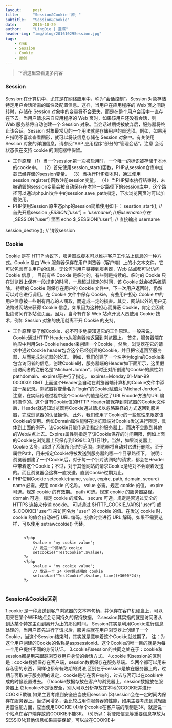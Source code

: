 ```yaml
---
layout:     post
title:      "Session&Cookie「原」"
subtitle:   "Session&Cookie"
date:       2016-10-29
author:     "LingDie | 靈蝶"
header-img: "img/blog/20161029Session.jpg"
tags:
    - 存储
    - Session
    - Cookie
    - 原创
---
```


> 下滑这里查看更多内容

### Session
Session:在计算机中，尤其是在网络应用中，称为“会话控制”。Session 对象存储特定用户会话所需的属性及配置信息。这样，当用户在应用程序的 Web 页之间跳转时，存储在 Session 对象中的变量将不会丢失，而是在整个用户会话中一直存在下去。当用户请求来自应用程序的 Web 页时，如果该用户还没有会话，则 Web 服务器将自动创建一个 Session 对象。当会话过期或被放弃后，服务器将终止该会话。Session 对象最常见的一个用法就是存储用户的首选项。例如，如果用户指明不喜欢查看图形，就可以将该信息存储在 Session 对象中。有关使用 Session 对象的详细信息，请参阅“ASP 应用程序”部分的“管理会话”。注意 会话状态仅在支持 cookie 的浏览器中保留。
- 工作原理
（1）当一个session第一次被启用时，一个唯一的标识被存储于本地的cookie中。
（2）首先使用session_start()函数，PHP从session仓库中加载已经存储的session变量。
（3）当执行PHP脚本时，通过使用session_register()函数注册session变量。
（4）当PHP脚本执行结束时，未被销毁的session变量会被自动保存在本地一定路径下的session库中，这个路径可以通过php.ini文件中的session.save_path指定，下次浏览网页时可以加载使用。
- PHP使用Session
原生态php的session简单使用如下：
sesstion_start();                // 首先开启session
$_SESSION['user'] = 'username';  // 把username存在$_SESSION['user'] 里面
echo $_SESSION['user'];          // 直接输出 username

session_destroy();               // 销毁session

### Cookie
Cookie 是在 HTTP 协议下，服务器或脚本可以维护客户工作站上信息的一种方式。Cookie 是由 Web 服务器保存在用户浏览器（客户端）上的小文本文件，它可以包含有关用户的信息。无论何时用户链接到服务器，Web 站点都可以访问 Cookie 信息 。
目前有些 Cookie 是临时的，有些则是持续的。临时的 Cookie 只在浏览器上保存一段规定的时间，一旦超过规定的时间，该 Cookie 就会被系统清除。
持续的 Cookie 则保存在用户的 Cookie 文件中，下一次用户返回时，仍然可以对它进行调用。在 Cookie 文件中保存 Cookie，有些用户担心 Cookie 中的用户信息被一些别有用心的人窃取，而造成一定的损害。其实，网站以外的用户无法跨过网站来获得 Cookie 信息。如果因为这种担心而屏蔽 Cookie，肯定会因此拒绝访问许多站点页面。因为，当今有许多 Web 站点开发人员使用 Cookie 技术，例如 Session 对象的使用就离不开 Cookie 的支持。
- 工作原理
要了解Cookie，必不可少地要知道它的工作原理。一般来说，Cookie通过HTTP Headers从服务器端返回到浏览器上。
首先，服务器端在响应中利用Set-Cookie header来创建一个Cookie ，然后，浏览器在它的请求中通过Cookie header包含这个已经创建的Cookie，并且把它返回至服务器，从而完成浏览器的论证。
例如，我们创建了一个名字为login的Cookie来包含访问者的信息，创建Cookie时，服务器端的Header如下面所示，这里假设访问者的注册名是“Michael Jordan”，同时还对所创建的Cookie的属性如pathdomain、expires等进行了指定。
expires=Monday,01-Mar-99 00:00:01 GMT
上面这个Header会自动在浏览器端计算机的Cookie文件中添加一条记录。浏览器将变量名为“login”的Cookie赋值为“Michael Jordon”。注意，在实际传递过程中这个Cookie的值是经过了URLEncode方法的URL编码操作的。这个含有Cookie值的HTTP Header被保存到浏览器的Cookie文件后，Header就通知浏览器将Cookie通过请求以忽略路径的方式返回到服务器，完成浏览器的认证操作。
此外，我们使用了Cookie的一些属性来限定该Cookie的使用。例如Domain属性能够在浏览器端对Cookie发送进行限定，具体到上面的例子，该Cookie只能传送到指定的服务器上，而决不会跑到其他的Web站点上去。Expires属性则指定了该Cookie保存的时间期限，例如上面的Cookie在浏览器上只保存到1999年3月1日1秒。当然，如果浏览器上Cookie 太多，超过了系统所允许的范围，浏览器将自动对它进行删除。至于属性Path，用来指定Cookie将被发送到服务器的哪一个目录路径下。
说明：浏览器创建了一个Cookie后，对于每一个针对该网站的请求，都会在Header中带着这个Cookie；不过，对于其他网站的请求Cookie是绝对不会跟着发送的。而且浏览器会这样一直发送，直到Cookie过期为止。
- PHP使用Cookie
setcookie(name, value, expire, path, domain, secure)    
name 必需。规定 cookie 的名称。
value 必需。规定 cookie 的值。
expire 可选。规定 cookie 的有效期。
path 可选。规定 cookie 的服务器路径。
domain 可选。规定 cookie 的域名。
secure 可选。规定是否通过安全的 HTTPS 连接来传输 cookie。
可以通过 $HTTP_COOKIE_VARS["user"] 或 $_COOKIE["user"] 来访问名为 "user" 的 cookie 的值。在发送 cookie 时，cookie 的值会自动进行 URL 编码。接收时会进行 URL 解码。如果不需要这样，可以使用 setrawcookie() 代替。
```

	    <?php    
		    $value = "my cookie value";    
		    // 发送一个简单的 cookie    
		    setcookie("TestCookie",$value);    
	    ?>    
	    <?php    
		    $value = "my cookie value";    
		    // 发送一个 24 小时候过期的 cookie    
		    setcookie("TestCookie",$value, time()+3600*24);    
	    ?>    
	    
```
### Session&Cookie区别
1.cookie 是一种发送到客户浏览器的文本串句柄，并保存在客户机硬盘上，可以用来在某个WEB站点会话间持久的保持数据。
2.session其实指的就是访问者从到达某个特定主页到离开为止的那段时间。 Session其实是利用Cookie进行信息处理的，当用户首先进行了请求后，服务端就在用户浏览器上创建了一个Cookie，当这个Session结束时，其实就是意味着这个Cookie就过期了。
注：为这个用户创建的Cookie的名称是aspsessionid。这个Cookie的唯一目的就是为每一个用户提供不同的身份认证。
3.cookie和session的共同之处在于：cookie和session都是用来跟踪浏览器用户身份的会话方式。
4.cookie 和session的区别是：cookie数据保存在客户端，session数据保存在服务器端。
5.两个都可以用来存私密的东西，同样也都有有效期的说法,区别在于session是放在服务器上的，过期与否取决于服务期的设定，cookie是存在客户端的，过去与否可以在cookie生成的时候设置进去。
(1)cookie数据存放在客户的浏览器上，session数据放在服务器上
(2)cookie不是很安全，别人可以分析存放在本地的COOKIE并进行COOKIE欺骗,如果主要考虑到安全应当使用session
(3)session会在一定时间内保存在服务器上。当访问增多，会比较占用你服务器的性能，如果主要考虑到减轻服务器性能方面，应当使用COOKIE
(4)单个cookie在客户端的限制是3K，就是说一个站点在客户端存放的COOKIE不能3K。
(5)所以：将登陆信息等重要信息存放为SESSION;其他信息如果需要保留，可以放在COOKIE中
